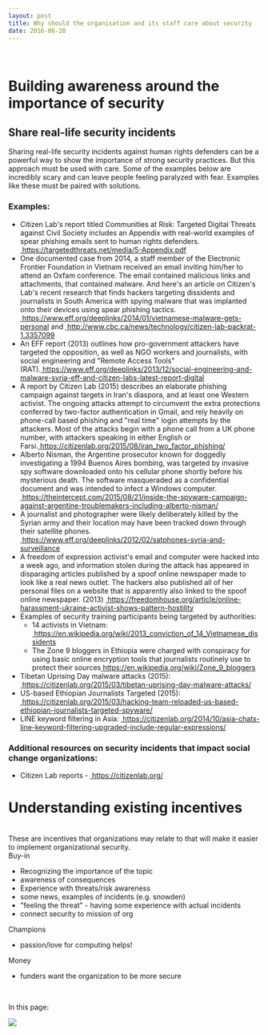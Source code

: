 ```yaml
---
layout: post
title: Why should the organisation and its staff care about security
date: 2016-06-20
---
```


<body class="mceContentBody aui-theme-default wiki-content fullsize">
<p> </p> <div class="contentLayout2">
<div class="columnLayout two-equal" data-layout="two-equal">
<div class="cell normal" data-type="normal">
<div class="innerCell">
<h1>Building awareness around the importance of security</h1><h2>Share real-life security incidents</h2><p>Sharing real-life security incidents against human rights defenders can be a powerful way to show the importance of strong security practices. But this approach must be used with care. Some of the examples below are incredibly scary and can leave people feeling paralyzed with fear. Examples like these must be paired with solutions.</p><h3>Examples:</h3><ul><li>Citizen Lab's report titled Communities at Risk: Targeted Digital Threats against Civil Society includes an Appendix with real-world examples of spear phishing emails sent to human rights defenders. <a href="https://targetedthreats.net/media/5-Appendix.pdf"><span style="color: rgb(0,0,238);"> </span></a><a class="external-link" href="https://targetedthreats.net/media/5-Appendix.pdf+" rel="nofollow">https://targetedthreats.net/media/5-Appendix.pdf</a></li><li>One documented case from 2014, a staff member of the Electronic Frontier Foundation in Vietnam received an email inviting him/her to attend an Oxfam conference. The email contained malicious links and attachments, that contained malware. And here's an article on Citizen's Lab's recent research that finds hackers targeting dissidents and journalists in South America with spying malware that was implanted onto their devices using spear phishing tactics. <a href="https://www.eff.org/deeplinks/2014/01/vietnamese-malware-gets-personal"><span style="color: rgb(0,0,238);"> </span></a><a class="external-link" href="https://www.eff.org/deeplinks/2014/01/vietnamese-malware-gets-personal+" rel="nofollow">https://www.eff.org/deeplinks/2014/01/vietnamese-malware-gets-personal</a> and <a href="http://www.cbc.ca/news/technology/citizen-lab-packrat-1.3357099"><span style="color: rgb(0,0,238);"> </span></a><a class="external-link" href="http://www.cbc.ca/news/technology/citizen-lab-packrat-1.3357099+" rel="nofollow">http://www.cbc.ca/news/technology/citizen-lab-packrat-1.3357099</a></li><li>An EFF report (2013) outlines how pro-government attackers have targeted the opposition, as well as NGO workers and journalists, with social engineering and "Remote Access Tools" (RAT).<a href="https://www.eff.org/deeplinks/2013/12/social-engineering-and-malware-syria-eff-and-citizen-labs-latest-report-digital"><span style="color: rgb(0,0,238);"> </span></a><a class="external-link" href="https://www.eff.org/deeplinks/2013/12/social-engineering-and-malware-syria-eff-and-citizen-labs-latest-report-digital+" rel="nofollow">https://www.eff.org/deeplinks/2013/12/social-engineering-and-malware-syria-eff-and-citizen-labs-latest-report-digital</a></li><li>A report by Citizen Lab (2015) describes an elaborate phishing campaign against targets in Iran's diaspora, and at least one Western activist. The ongoing attacks attempt to circumvent the extra protections conferred by two-factor authentication in Gmail, and rely heavily on phone-call based phishing and "real time" login attempts by the attackers. Most of the attacks begin with a phone call from a UK phone number, with attackers speaking in either English or Farsi.<a href="https://citizenlab.org/2015/08/iran_two_factor_phishing/"><span style="color: rgb(0,0,238);"> </span></a><a class="external-link" href="https://citizenlab.org/2015/08/iran_two_factor_phishing/+" rel="nofollow">https://citizenlab.org/2015/08/iran_two_factor_phishing/</a></li><li>Alberto Nisman, the Argentine prosecutor known for doggedly investigating a 1994 Buenos Aires bombing, was targeted by invasive spy software downloaded onto his cellular phone shortly before his mysterious death. The software masqueraded as a confidential document and was intended to infect a Windows computer. <a href="https://theintercept.com/2015/08/21/inside-the-spyware-campaign-against-argentine-troublemakers-including-alberto-nisman/"><span style="color: rgb(0,0,238);"> </span></a><a class="external-link" href="https://theintercept.com/2015/08/21/inside-the-spyware-campaign-against-argentine-troublemakers-including-alberto-nisman/+" rel="nofollow">https://theintercept.com/2015/08/21/inside-the-spyware-campaign-against-argentine-troublemakers-including-alberto-nisman/</a></li><li>A journalist and photographer were likely deliberately killed by the Syrian army and their location may have been tracked down through their satellite phones. <a href="https://www.eff.org/deeplinks/2012/02/satphones-syria-and-surveillance"><span style="color: rgb(0,0,238);"> </span></a><a class="external-link" href="https://www.eff.org/deeplinks/2012/02/satphones-syria-and-surveillance+" rel="nofollow">https://www.eff.org/deeplinks/2012/02/satphones-syria-and-surveillance</a></li><li>A freedom of expression activist's email and computer were hacked into a week ago, and information stolen during the attack has appeared in disparaging articles published by a spoof online newspaper made to look like a real news outlet. The hackers also published all of her personal files on a website that is apparently also linked to the spoof online newspaper. (2013) <a href="https://freedomhouse.org/article/online-harassment-ukraine-activist-shows-pattern-hostility"><span style="color: rgb(0,0,238);"> </span></a><a class="external-link" href="https://freedomhouse.org/article/online-harassment-ukraine-activist-shows-pattern-hostility+" rel="nofollow">https://freedomhouse.org/article/online-harassment-ukraine-activist-shows-pattern-hostility</a></li><li>Examples of security training participants being targeted by authorities:<ul><li>14 activists in Vietnam: <a href="https://en.wikipedia.org/wiki/2013_conviction_of_14_Vietnamese_dissidents"><span style="color: rgb(0,0,238);"> </span></a><a class="external-link" href="https://en.wikipedia.org/wiki/2013_conviction_of_14_Vietnamese_dissidents+" rel="nofollow">https://en.wikipedia.org/wiki/2013_conviction_of_14_Vietnamese_dissidents</a></li><li>The Zone 9 bloggers in Ethiopia were charged with conspiracy for using basic online encryption tools that journalists routinely use to protect their sources<a href="https://en.wikipedia.org/wiki/Zone_9_bloggers"><span style="color: rgb(0,0,238);"> </span></a><a class="external-link" href="https://en.wikipedia.org/wiki/Zone_9_bloggers+" rel="nofollow">https://en.wikipedia.org/wiki/Zone_9_bloggers</a></li></ul></li><li>Tibetan Uprising Day malware attacks (2015): <a href="https://citizenlab.org/2015/03/tibetan-uprising-day-malware-attacks/"><span style="color: rgb(0,0,238);"> </span></a><a class="external-link" href="https://citizenlab.org/2015/03/tibetan-uprising-day-malware-attacks/+" rel="nofollow">https://citizenlab.org/2015/03/tibetan-uprising-day-malware-attacks/</a></li><li>US-based Ethiopian Journalists Targeted (2015): <a href="https://citizenlab.org/2015/03/hacking-team-reloaded-us-based-ethiopian-journalists-targeted-spyware/"><span style="color: rgb(0,0,238);"> </span></a><a class="external-link" href="https://citizenlab.org/2015/03/hacking-team-reloaded-us-based-ethiopian-journalists-targeted-spyware/+" rel="nofollow">https://citizenlab.org/2015/03/hacking-team-reloaded-us-based-ethiopian-journalists-targeted-spyware/</a></li><li>LINE keyword filtering in Asia: <a href="https://citizenlab.org/2014/10/asia-chats-line-keyword-filtering-upgraded-include-regular-expressions/"><span style="color: rgb(0,0,238);"> </span></a><a class="external-link" href="https://citizenlab.org/2014/10/asia-chats-line-keyword-filtering-upgraded-include-regular-expressions/+" rel="nofollow">https://citizenlab.org/2014/10/asia-chats-line-keyword-filtering-upgraded-include-regular-expressions/</a></li></ul><h3>Additional resources on security incidents that impact social change organizations:</h3><ul><li>Citizen Lab reports - <a href="https://citizenlab.org/"><span style="color: rgb(0,0,238);"> </span></a><a class="external-link" href="https://citizenlab.org/+" rel="nofollow">https://citizenlab.org/</a></li></ul><h1>Understanding existing incentives</h1><p><br class="atl-forced-newline"/> These are incentives that organizations may relate to that will make it easier to implement organizational security. <br/> Buy-in</p><ul><li>Recognizing the importance of the topic</li><li>awareness of consequences</li><li>Experience with threats/risk awareness</li><li>some news, examples of incidents (e.g. snowden)</li><li>"feeling the threat" - having some experience with actual incidents</li><li>connect security to mission of org</li></ul><p>Champions</p><ul><li>passion/love for computing helps!</li></ul><p>Money</p><ul><li>funders want the organization to be more secure</li></ul><p> </p></div>
</div>
<div class="cell normal" data-type="normal">
<div class="innerCell">
<p>In this page:</p><p><img class="editor-inline-macro" data-macro-id="4c0dee3d-43b8-4f79-ad7a-1e729f69f197" data-macro-name="toc" data-macro-schema-version="1" src="/plugins/servlet/confluence/placeholder/macro?definition=e3RvY30&amp;locale=en_GB&amp;version=2"/></p></div>
</div>
</div>
</div>
<p> </p>
</body>